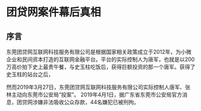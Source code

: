 # 团贷网案件幕后真相

## 序言

东莞团贷网互联网科技服务有限公司是根据国家相关政策成立于2012年，为小微企业和民间资本打造的互联网金融平台。平台的实际控制人为唐军，也就是以200万高价拍下史上最贵午餐，与史玉柱吃饭后，获得巨额投资的那一个唐军。获得了史玉柱的站台之后，

然而2019年3月27日，东莞团贷网互联网科技服务有限公司实际控制人唐军、张林主动向东莞市公安局“投案”。  2019年4月1日，据广东省东莞市公安局官方消息，团贷网涉嫌非法吸收公众存款，44名嫌犯已被刑拘。
<!--stackedit_data:
eyJoaXN0b3J5IjpbLTExODgxNTg1NjMsLTI1NDc5NTA3NV19
-->